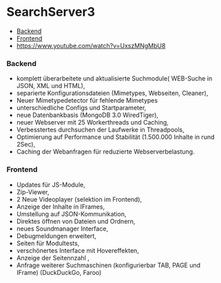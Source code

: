 SearchServer3
========================

- [Backend](#ui-frameworks)
- [Frontend](#charts)
- https://www.youtube.com/watch?v=UxszMNgMbU8

### Backend

- komplett überarbeitete und aktualisierte Suchmodule( WEB-Suche in JSON, XML und HTML),
- separierte Konfigurationsdateien (Mimetypes, Webseiten, Cleaner),
- Neuer Mimetypedetector für fehlende Mimetypes
- unterschiedliche Configs und Startparameter,
- neue Datenbankbasis (MongoDB 3.0 WiredTiger),
- neuer Webserver mit 25 Workerthreads und Caching,
- Verbesstertes durchsuchen der Laufwerke in Threadpools,
- Optimierung auf Performance und Stabilität (1.500.000 Inhalte in rund 2Sec),
- Caching der Webanfragen für reduzierte Webserverbelastung.

### Frontend

- Updates für JS-Module,
- Zip-Viewer,
- 2 Neue Videoplayer (selektion im Frontend),
- Anzeige der Inhalte in IFrames,
- Umstellung auf JSON-Kommunikation,
- Direktes öffnen von Dateien und Ordnern,
- neues Soundmanager Interface,
- Debugmeldungen erweitert,
- Seiten für Modultests,
- verschönertes Interface mit Hovereffekten,
- Anzeige der Seitennzahl ,
- Anfrage weiterer Suchmaschinen (konfigurierbar TAB, PAGE und IFrame) (DuckDuckGo, Faroo)
